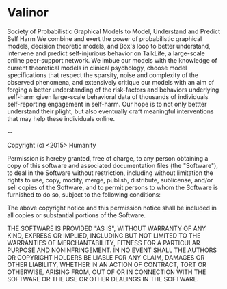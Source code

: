 # Valinor
Society of Probabilistic Graphical Models to Model, Understand and Predict Self Harm
We combine and exert the power of probabilistic graphical models, decision theoretic models, and Box's loop to better understand, intervene and predict self-injurious behavior on TalkLife, a large-scale online peer-support network. We imbue our models with the knowledge of current theoretical models in clinical psychology, choose model specifications that respect the sparsity, noise and complexity of the observed phenomena, and extensively critique our models with an aim of forging a better understanding of the risk-factors and behaviors underlying self-harm given large-scale behavioral data of thousands of individuals self-reporting engagement in self-harm. Our hope is to not only bettter understand their plight, but also eventually craft meaningful interventions that may help these individuals online. 


--

Copyright (c) <2015> Humanity

Permission is hereby granted, free of charge, to any person obtaining a copy
of this software and associated documentation files (the "Software"), to deal
in the Software without restriction, including without limitation the rights
to use, copy, modify, merge, publish, distribute, sublicense, and/or sell
copies of the Software, and to permit persons to whom the Software is
furnished to do so, subject to the following conditions:

The above copyright notice and this permission notice shall be included in
all copies or substantial portions of the Software.

THE SOFTWARE IS PROVIDED "AS IS", WITHOUT WARRANTY OF ANY KIND, EXPRESS OR
IMPLIED, INCLUDING BUT NOT LIMITED TO THE WARRANTIES OF MERCHANTABILITY,
FITNESS FOR A PARTICULAR PURPOSE AND NONINFRINGEMENT. IN NO EVENT SHALL THE
AUTHORS OR COPYRIGHT HOLDERS BE LIABLE FOR ANY CLAIM, DAMAGES OR OTHER
LIABILITY, WHETHER IN AN ACTION OF CONTRACT, TORT OR OTHERWISE, ARISING FROM,
OUT OF OR IN CONNECTION WITH THE SOFTWARE OR THE USE OR OTHER DEALINGS IN
THE SOFTWARE.
